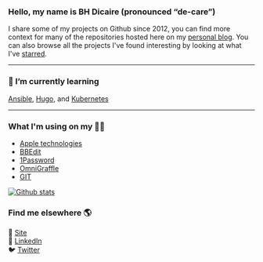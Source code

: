### Hello, my name is BH Dicaire (pronounced “de-care”)
I share some of my projects on Github since 2012, you can find more context for many of the repositories hosted here on my [personal blog](https://BHDicaire.com/en/projects). You can also browse all the projects I've found interesting by looking at what I've [starred](https://github.com/BHDicaire?tab=stars). 

---
### 🌱 I’m currently learning

[Ansible](https://github.com/ansible/ansible), [Hugo](https://github.com/gohugoio/hugo), and [Kubernetes](https://github.com/kubernetes/kubernetes)

---
### What I'm using on my 👨‍💻

* [Apple technologies](https://github.com/apple)
* [BBEdit](https://www.barebones.com/products/bbedit/)
* [1Password](1Password.com)
* [OmniGraffle](https://www.omnigroup.com/omnigraffle)
* [GIT](https://git-scm.com/)

[![Github stats](https://github-readme-stats.vercel.app/api?username=bhdicaire&show_icons=true&hide_border=true&count_private=true&hide_title=true)
](https://github.com/anuraghazra/github-readme-stats)
### Find me elsewhere 🌎

🚀 [Site](https://BHDicaire.com) <br>
💼 [LinkedIn](https://www.linkedin.com/in/bhdicaire)<br>
🐦 [Twitter](https://twitter.com/BHDicaire)
